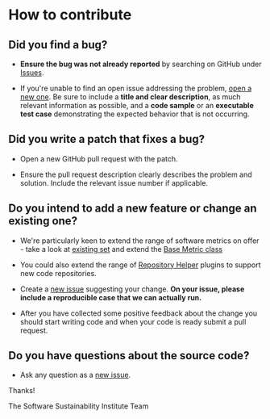 # How to contribute

## **Did you find a bug?**

* **Ensure the bug was not already reported** by searching on GitHub under [Issues](https://github.com/softwaresaved/software-assessment-framework/issues).

* If you're unable to find an open issue addressing the problem, [open a new one](https://github.com/softwaresaved/software-assessment-framework/issues/new). Be sure to include a **title and clear description**, as much relevant information as possible, and a **code sample** or an **executable test case** demonstrating the expected behavior that is not occurring.

## **Did you write a patch that fixes a bug?**

* Open a new GitHub pull request with the patch.

* Ensure the pull request description clearly describes the problem and solution. Include the relevant issue number if applicable.

## **Do you intend to add a new feature or change an existing one?**

* We're particularly keen to extend the range of software metrics on offer - take a look at [existing set](https://github.com/softwaresaved/software-assessment-framework/tree/master/plugins/metric) and extend the [Base Metric class](https://github.com/softwaresaved/software-assessment-framework/blob/master/plugins/metric/metric.py)

* You could also extend the range of [Repository Helper](https://github.com/softwaresaved/software-assessment-framework/blob/master/plugins/repository/helper.py) plugins to support new code repositories.

* Create a [new issue](https://github.com/softwaresaved/software-assessment-framework/issues/new) suggesting your change. **On your issue, please include a reproducible case that we can actually run.**

* After you have collected some positive feedback about the change you should start writing code and when your code is ready submit a pull request.

## **Do you have questions about the source code?**

* Ask any question as a [new issue](https://github.com/softwaresaved/software-assessment-framework/issues/new).

Thanks!

The Software Sustainability Institute Team
